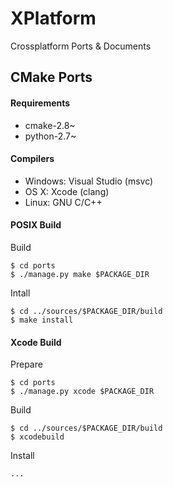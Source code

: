 XPlatform
=========

Crossplatform Ports & Documents

CMake Ports
-----------

#### Requirements

* cmake-2.8~
* python-2.7~

#### Compilers

* Windows: Visual Studio (msvc)
* OS X: Xcode (clang)
* Linux: GNU C/C++

#### POSIX Build

Build 

    $ cd ports
    $ ./manage.py make $PACKAGE_DIR

Intall

    $ cd ../sources/$PACKAGE_DIR/build
    $ make install

#### Xcode Build

Prepare

    $ cd ports
    $ ./manage.py xcode $PACKAGE_DIR

Build

    $ cd ../sources/$PACKAGE_DIR/build
    $ xcodebuild 

Install

    ...
